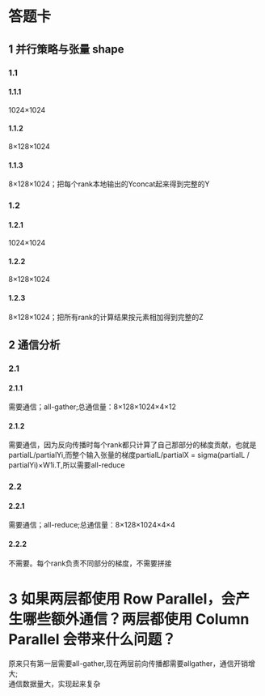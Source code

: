 # 答题卡

## 1 并行策略与张量 shape

### 1.1

#### 1.1.1
1024×1024  

#### 1.1.2
8×128×1024

#### 1.1.3
8×128×1024；把每个rank本地输出的Yconcat起来得到完整的Y  

### 1.2


#### 1.2.1
1024×1024

#### 1.2.2
8×128×1024

#### 1.2.3
8×128×1024；把所有rank的计算结果按元素相加得到完整的Z

## 2 通信分析

### 2.1

#### 2.1.1
需要通信；all-gather;总通信量：8×128×1024×4×12

#### 2.1.2
需要通信，因为反向传播时每个rank都只计算了自己那部分的梯度贡献，也就是partialL/partialYi,而整个输入张量的梯度partialL/partialX = sigma(partialL / partialYi)×W1i.T,所以需要all-reduce

### 2.2

#### 2.2.1
需要通信；all-reduce;总通信量：8×128×1024×4×4

#### 2.2.2
不需要。每个rank负责不同部分的梯度，不需要拼接

# 3 如果两层都使用 Row Parallel，会产生哪些额外通信？两层都使用 Column Parallel 会带来什么问题？
原来只有第一层需要all-gather,现在两层前向传播都需要allgather，通信开销增大;  
通信数据量大，实现起来复杂
